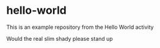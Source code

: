 # hello-world
This is an example repository from the Hello World activity

Would the real slim shady please stand up
